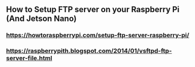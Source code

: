 ## How to Setup FTP server on your Raspberry Pi (And Jetson Nano)
### https://howtoraspberrypi.com/setup-ftp-server-raspberry-pi/
### https://raspberrypith.blogspot.com/2014/01/vsftpd-ftp-server-file.html
